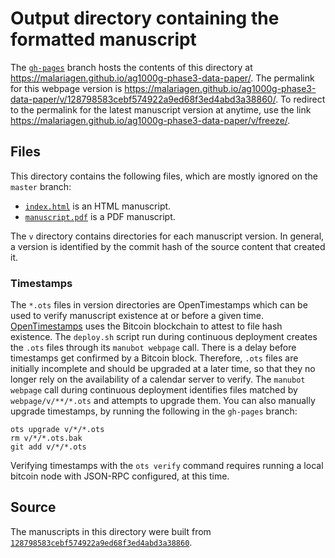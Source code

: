 # Output directory containing the formatted manuscript

The [`gh-pages`](https://github.com/malariagen/ag1000g-phase3-data-paper/tree/gh-pages) branch hosts the contents of this directory at <https://malariagen.github.io/ag1000g-phase3-data-paper/>.
The permalink for this webpage version is <https://malariagen.github.io/ag1000g-phase3-data-paper/v/128798583cebf574922a9ed68f3ed4abd3a38860/>.
To redirect to the permalink for the latest manuscript version at anytime, use the link <https://malariagen.github.io/ag1000g-phase3-data-paper/v/freeze/>.

## Files

This directory contains the following files, which are mostly ignored on the `master` branch:

+ [`index.html`](index.html) is an HTML manuscript.
+ [`manuscript.pdf`](manuscript.pdf) is a PDF manuscript.

The `v` directory contains directories for each manuscript version.
In general, a version is identified by the commit hash of the source content that created it.

### Timestamps

The `*.ots` files in version directories are OpenTimestamps which can be used to verify manuscript existence at or before a given time.
[OpenTimestamps](https://opentimestamps.org/) uses the Bitcoin blockchain to attest to file hash existence.
The `deploy.sh` script run during continuous deployment creates the `.ots` files through its `manubot webpage` call.
There is a delay before timestamps get confirmed by a Bitcoin block.
Therefore, `.ots` files are initially incomplete and should be upgraded at a later time, so that they no longer rely on the availability of a calendar server to verify.
The `manubot webpage` call during continuous deployment identifies files matched by `webpage/v/**/*.ots` and attempts to upgrade them.
You can also manually upgrade timestamps, by running the following in the `gh-pages` branch:

```shell
ots upgrade v/*/*.ots
rm v/*/*.ots.bak
git add v/*/*.ots
```

Verifying timestamps with the `ots verify` command requires running a local bitcoin node with JSON-RPC configured, at this time.

## Source

The manuscripts in this directory were built from
[`128798583cebf574922a9ed68f3ed4abd3a38860`](https://github.com/malariagen/ag1000g-phase3-data-paper/commit/128798583cebf574922a9ed68f3ed4abd3a38860).
